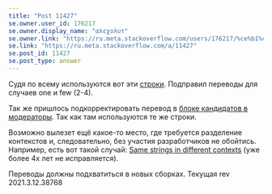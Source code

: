 ```yaml
---
title: "Post 11427"
se.owner.user_id: 176217
se.owner.display_name: "αλεχολυτ"
se.owner.link: "https://ru.meta.stackoverflow.com/users/176217/%ce%b1%ce%bb%ce%b5%cf%87%ce%bf%ce%bb%cf%85%cf%84"
se.link: "https://ru.meta.stackoverflow.com/a/11427"
se.post_id: 11427
se.post_type: answer
---
```

<p>Судя по всему используются вот эти <a href="https://ru.traducir.win/filters?sourceRegex=%5C%24__count%5C%24%20years%24" rel="nofollow noreferrer">строки</a>. Подправил переводы для случаев one и few  (2-4).</p>
<p>Так же пришлось подкорректировать перевод в <a href="https://ru.meta.stackoverflow.com/a/11426/176217">блоке кандидатов в модераторы</a>. Так как там используются те же строки.</p>
<p>Возможно вылезет ещё какое-то место, где требуется разделение контекстов и, следовательно, без участия разработчиков не обойтись. Например, есть вот такой случай: <a href="https://meta.stackexchange.com/q/288810/339911">Same strings in different contexts</a> (уже более 4х лет не исправляется).</p>
<p>Переводы должны подхватиться в новых сборках. Текущая rev 2021.3.12.38768</p>
